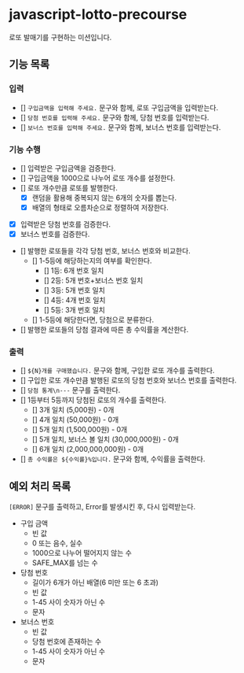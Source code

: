 # javascript-lotto-precourse

로또 발매기를 구현하는 미션입니다.

## 기능 목록

### 입력

- [] `구입금액을 입력해 주세요.` 문구와 함께, 로또 구입금액을 입력받는다.
- [] `당첨 번호를 입력해 주세요.` 문구와 함께, 당첨 번호를 입력받는다.
- [] `보너스 번호를 입력해 주세요.` 문구와 함께, 보너스 번호를 입력받는다.

### 기능 수행

- [] 입력받은 구입금액을 검증한다.
- [] 구입금액을 1000으로 나누어 로또 개수를 설정한다.
- [] 로또 개수만큼 로또를 발행한다.
  - [x] 랜덤을 활용해 중복되지 않는 6개의 숫자를 뽑는다.
  - [x] 배열의 형태로 오름차순으로 정렬하여 저장한다.
- [x] 입력받은 당첨 번호를 검증한다.
- [x] 보너스 번호를 검증한다.
- [] 발행한 로또들을 각각 당첨 번호, 보너스 번호와 비교한다.
  - [] 1-5등에 해당하는지의 여부를 확인한다.
    - [] 1등: 6개 번호 일치
    - [] 2등: 5개 번호+보너스 번호 일치
    - [] 3등: 5개 번호 일치
    - [] 4등: 4개 번호 일치
    - [] 5등: 3개 번호 일치
  - [] 1-5등에 해당한다면, 당첨으로 분류한다.
- [] 발행한 로또들의 당첨 결과에 따른 총 수익률을 계산한다.

### 출력

- [] `${N}개를 구매했습니다.` 문구와 함께, 구입한 로또 개수를 출력한다.
- [] 구입한 로또 개수만큼 발행된 로또의 당첨 번호와 보너스 번호를 출력한다.
- [] `당첨 통계\n---` 문구를 출력한다.
- [] 1등부터 5등까지 당첨된 로또의 개수를 출력한다.
  - [] 3개 일치 (5,000원) - 0개
  - [] 4개 일치 (50,000원) - 0개
  - [] 5개 일치 (1,500,000원) - 0개
  - [] 5개 일치, 보너스 볼 일치 (30,000,000원) - 0개
  - [] 6개 일치 (2,000,000,000원) - 0개
- [] `총 수익률은 ${수익률}%입니다.` 문구와 함께, 수익률을 출력한다.

## 예외 처리 목록

`[ERROR]` 문구를 출력하고, Error를 발생시킨 후, 다시 입력받는다.

- 구입 금액
  - 빈 값
  - 0 또는 음수, 실수
  - 1000으로 나누어 떨어지지 않는 수
  - SAFE_MAX를 넘는 수
- 당첨 번호
  - 길이가 6개가 아닌 배열(6 미만 또는 6 초과)
  - 빈 값
  - 1-45 사이 숫자가 아닌 수
  - 문자
- 보너스 번호
  - 빈 값
  - 당첨 번호에 존재하는 수
  - 1-45 사이 숫자가 아닌 수
  - 문자
